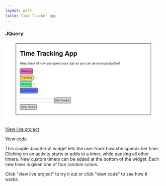 ```yaml
---
layout: post
title: Time Tracker App
---
```



### JQuery
<img src="../portfolio3.jpg">
<p><a href="nicolemoran.github.io/timetracker/time.html" target="_blank">View live project</a></p>
<p><a href="https://github.com/nicolemoran/timetracker" target="_blank">View code</a></p>
<p>This simple JavaScript widget lets the user track how she spends her time. Clicking on an activity starts or adds to a timer, while pausing all other timers. New custom timers can be added at the bottom of the widget. Each new timer is given one of four random colors.</p>
<p>Click "view live project" to try it out or click "view code" to see how it works.</p>

